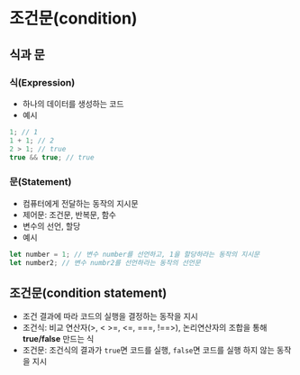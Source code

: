 # 조건문(condition)

## 식과 문

### 식(Expression)

- 하나의 데이터를 생성하는 코드
- 예시

```jsx
1; // 1
1 + 1; // 2
2 > 1; // true
true && true; // true
```

### 문(Statement)

- 컴퓨터에게 전달하는 동작의 지시문
- 제어문: 조건문, 반복문, 함수
- 변수의 선언, 할당
- 예시

```jsx
let number = 1; // 변수 number를 선언하고, 1을 할당하라는 동작의 지시문
let number2; // 변수 numbr2를 선언하라는 동작의 선언문
```

## 조건문(condition statement)

- 조건 결과에 따라 코드의 실행을 결정하는 동작을 지시
- 조건식: 비교 연산자(>, < >=, <=, ===, !==>), 논리연산자의 조합을 통해 **true/false** 만드는 식
- 조건문: 조건식의 결과가 `true`면 코드를 실행, `false`면 코드를 실행 하지 않는 동작을 지시
